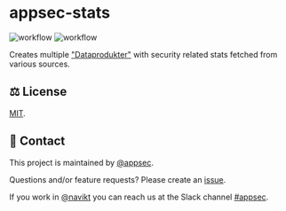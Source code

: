 # appsec-stats

![workflow](https://github.com/navikt/appsec-stats/actions/workflows/deploy-appsec-stats.yaml/badge.svg)
![workflow](https://github.com/navikt/appsec-stats/actions/workflows/deploy-kubernetes-stats.yaml/badge.svg)

Creates multiple ["Dataprodukter"](https://docs.knada.io/dataprodukter/dataprodukt/) with security related stats fetched from various sources.

## ⚖️ License
[MIT](LICENSE).

## 👥 Contact

This project is maintained by [@appsec](https://github.com/orgs/navikt/teams/appsec).

Questions and/or feature requests? Please create an [issue](https://github.com/navikt/appsec-stats/issues).

If you work in [@navikt](https://github.com/navikt) you can reach us at the Slack channel [#appsec](https://nav-it.slack.com/archives/C06P91VN27M).


